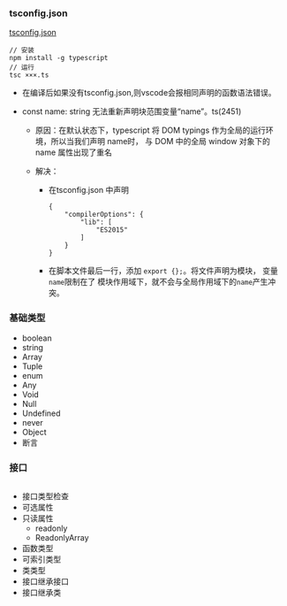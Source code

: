 ### tsconfig.json

[tsconfig.json](https://www.tslang.cn/docs/handbook/compiler-options.html)

```
// 安装
npm install -g typescript
// 运行
tsc ×××.ts
```

- 在编译后如果没有tsconfig.json,则vscode会报相同声明的函数语法错误。

- const name: string 无法重新声明块范围变量“name”。ts(2451)

  - 原因：在默认状态下，typescript 将 DOM typings 作为全局的运行环境，所以当我们声明 name时， 与 DOM 中的全局 window 对象下的 name 属性出现了重名

  - 解决：

    - 在tsconfig.json 中声明

      ```
      {
          "compilerOptions": {
              "lib": [
                  "ES2015"
              ]
          }
      }
      ```

    - 在脚本文件最后一行，添加 `export {};`。将文件声明为模块， 变量`name`限制在了 模块作用域下，就不会与全局作用域下的`name`产生冲突。

### 基础类型

- boolean
- string
- Array
- Tuple
- enum
- Any
- Void
- Null
- Undefined
- never
- Object
- 断言

### 接口

```

```

- 接口类型检查
- 可选属性
- 只读属性
  - readonly
  - ReadonlyArray<T>
- 函数类型
- 可索引类型
- 类类型
- 接口继承接口
- 接口继承类
